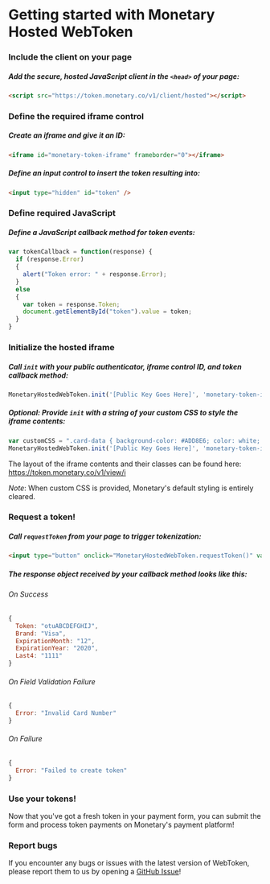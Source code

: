 # Getting started with Monetary Hosted WebToken

### Include the client on your page
##### Add the secure, hosted JavaScript client in the `<head>` of your page:
```html
<script src="https://token.monetary.co/v1/client/hosted"></script>
```

### Define the required iframe control

##### Create an iframe and give it an ID:
```html
<iframe id="monetary-token-iframe" frameborder="0"></iframe>
```

##### Define an input control to insert the token resulting into:
```html
<input type="hidden" id="token" />
```

### Define required JavaScript
##### Define a JavaScript callback method for token events:
```javascript
var tokenCallback = function(response) {
  if (response.Error)
  {
    alert("Token error: " + response.Error);
  }
  else
  {
    var token = response.Token;
    document.getElementById("token").value = token;
  }
}
```

### Initialize the hosted iframe
##### Call `init` with your public authenticator, iframe control ID, and token callback method:

```javascript
MonetaryHostedWebToken.init('[Public Key Goes Here]', 'monetary-token-iframe', tokenCallback);
```

##### Optional: Provide `init` with a string of your custom CSS to style the iframe contents:

```javascript
var customCSS = ".card-data { background-color: #ADD8E6; color: white; }";
MonetaryHostedWebToken.init('[Public Key Goes Here]', 'monetary-token-iframe', tokenCallback, customCSS);
```

The layout of the iframe contents and their classes can be found here: https://token.monetary.co/v1/view/i

_Note_: When custom CSS is provided, Monetary's default styling is entirely cleared.

### Request a token!
##### Call `requestToken` from your page to trigger tokenization:

```html
<input type="button" onclick="MonetaryHostedWebToken.requestToken()" value="Submit" />
```

##### The response object received by your callback method looks like this:
###### On Success
```javascript
{
  Token: "otuABCDEFGHIJ",
  Brand: "Visa",
  ExpirationMonth: "12",
  ExpirationYear: "2020",
  Last4: "1111"
}
```

###### On Field Validation Failure
```javascript
{
  Error: "Invalid Card Number"
}
```

###### On Failure
```javascript
{
  Error: "Failed to create token"
}
```

### Use your tokens!
Now that you've got a fresh token in your payment form, you can submit the form and process token payments on Monetary's payment platform!

### Report bugs
If you encounter any bugs or issues with the latest version of WebToken, please report them to us by opening a [GitHub Issue](https://github.com/Mntry/HostedWebToken/issues)!
